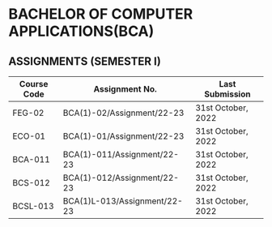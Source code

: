 # BACHELOR OF COMPUTER APPLICATIONS(BCA)
## ASSIGNMENTS (SEMESTER I)

Course Code |Assignment No.|Last Submission|
------------|--------------|---------------|
FEG-02| BCA(1)-02/Assignment/22-23| 31st October, 2022|
ECO-01| BCA(1)-01/Assignment/22-23| 31st October, 2022|
BCA-011| BCA(1)-011/Assignment/22-23| 31st October, 2022|
BCS-012|BCA(1)-012/Assignment/22-23| 31st October, 2022|
BCSL-013|BCA(1)L-013/Assignment/22-23| 31st October, 2022|

